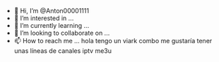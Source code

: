 - 👋 Hi, I’m @Anton00001111
- 👀 I’m interested in ...
- 🌱 I’m currently learning ...
- 💞️ I’m looking to collaborate on ...
- 📫 How to reach me ...
hola tengo un viark combo me gustaría tener unas líneas de canales iptv me3u
<!---
Anton00001111/Anton00001111 is a ✨ special ✨ repository because its `README.md` (this file) appears on your GitHub profile.
You can click the Preview link to take a look at your changes.
--->
